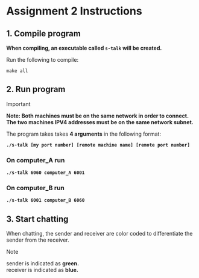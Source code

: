 # Assignment 2 Instructions

## 1. Compile program
<b>When compiling, an executable called `s-talk` will be created.</b><br>

Run the following to compile:
```
make all
```

## 2. Run program
>[!IMPORTANT]
><b>Note: Both machines must be on the same network in order to connect. The two machines IPV4 addresses must be on the same network subnet.</b>

The program takes takes <b>4 arguments</b> in the following format:
<b>
```
./s-talk [my port number] [remote machine name] [remote port number]
```

### On computer_A run
```
./s-talk 6060 computer_A 6001
```

### On computer_B run
```
./s-talk 6001 computer_B 6060
```
</b>

## 3. Start chatting 
When chatting, the sender and receiver are color coded to differentiate the sender from the receiver.<br>

>[!NOTE]
>sender is indicated as <b>green.</b><br>
>receiver is indicated as <b>blue.</b><br>
